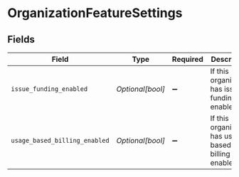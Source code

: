 # OrganizationFeatureSettings


## Fields

| Field                                                | Type                                                 | Required                                             | Description                                          |
| ---------------------------------------------------- | ---------------------------------------------------- | ---------------------------------------------------- | ---------------------------------------------------- |
| `issue_funding_enabled`                              | *Optional[bool]*                                     | :heavy_minus_sign:                                   | If this organization has issue funding enabled       |
| `usage_based_billing_enabled`                        | *Optional[bool]*                                     | :heavy_minus_sign:                                   | If this organization has usage-based billing enabled |